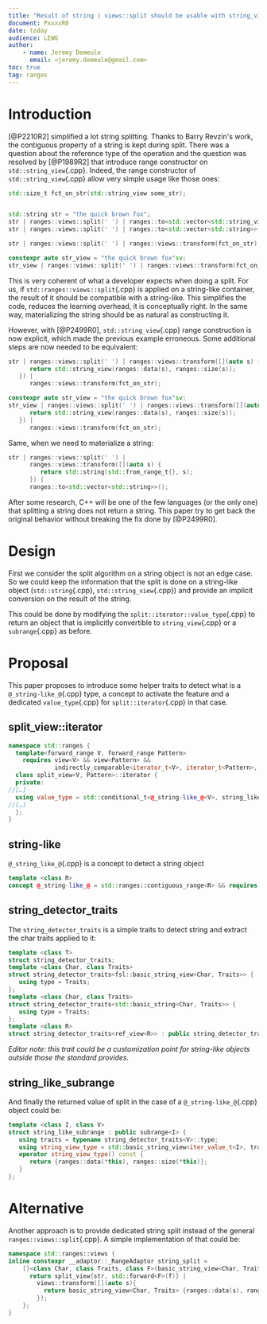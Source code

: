 ```yaml
---
title: "Result of string | views::split should be usable with string_view"
document: PxxxxR0
date: today
audience: LEWG
author:
    - name: Jeremy Demeule
      email: <jeremy.demeule@gmail.com>
toc: true
tag: ranges
---
```


# Introduction

[@P2210R2] simplified a lot string splitting.
Thanks to Barry Revzin's work, the contiguous property of a string is kept during split.
There was a question about the reference type of the operation and the question was resolved by [@P1989R2] that introduce range constructor on `std::string_view`{.cpp}.
Indeed, the range constructor of `std::string_view`{.cpp} allow very simple usage like those ones:

```cpp
std::size_t fct_on_str(std::string_view some_str);


std::string str = "the quick brown fox";
str | ranges::views::split(' ') | ranges::to<std::vector<std::string_view>>();
str | ranges::views::split(' ') | ranges::to<std::vector<std::string>>();

str | ranges::views::split(' ') | ranges::views::transform(fct_on_str);

constexpr auto str_view = "the quick brown fox"sv;
str_view | ranges::views::split(' ') | ranges::views::transform(fct_on_str);
```


This is very coherent of what a developer expects when doing a split.
For us, if `std::ranges::views::split`{.cpp} is applied on a string-like container, the result of it should be compatible with a string-like.
This simplifies the code, reduces the learning overhead, it is conceptually right.
In the same way, materializing the string should be as natural as constructing it.

However, with [@P2499R0], `std::string_view`{.cpp} range construction is now explicit, which made the previous example erroneous. Some additional steps are now needed to be equivalent:

```cpp
str | ranges::views::split(' ') | ranges::views::transform([](auto s) {
      return std::string_view(ranges::data(s), ranges::size(s));
   }) |
      ranges::views::transform(fct_on_str);

constexpr auto str_view = "the quick brown fox"sv;
str_view | ranges::views::split(' ') | ranges::views::transform([](auto s) {
      return std::string_view(ranges::data(s), ranges::size(s));
   }) |
      ranges::views::transform(fct_on_str);
```

Same, when we need to materialize a string:
```cpp
str | ranges::views::split(' ') |
      ranges::views::transform([](auto s) {
         return std::string(std::from_range_t{}, s);
      }) |
      ranges::to<std::vector<std::string>>();
```

After some research, C++ will be one of the few languages (or the only one) that splitting a string does not return a string.
This paper try to get back the original behavior without breaking the fix done by [@P2499R0].

# Design

First we consider the split algorithm on a string object is not an edge case. So we could keep the information that the split is done on a string-like object (`std::string`{.cpp}, `std::string_view`{.cpp}) and provide an implicit conversion on the result of the string.

This could be done by modifying the `split::iterator::value_type`{.cpp} to return an object that is implicitly convertible to `string_view`{.cpp} or a `subrange`{.cpp} as before.

# Proposal
This paper proposes to introduce some helper traits to detect what is a `@_string-like_@`{.cpp} type, a concept to activate the feature and a dedicated `value_type`{.cpp} for `split::iterator`{.cpp} in that case.

## split_view::iterator

```cpp
namespace std::ranges {
  template<forward_range V, forward_range Pattern>
    requires view<V> && view<Pattern> &&
             indirectly_comparable<iterator_t<V>, iterator_t<Pattern>, ranges::equal_to>
  class split_view<V, Pattern>::iterator {
  private:
//[…]
  using value_type = std::conditional_t<@_string-like_@<V>, string_like_subrange<iterator_v<V>, V>, subrange<iterator_v<V>>>
//[…]
  };
}
```

## string-like
`@_string_like_@`{.cpp} is a concept to detect a string object 
```cpp
template <class R>
concept @_string-like_@ = std::ranges::contiguous_range<R> && requires { typename string_detector_traits<R>::type; };
```

## string_detector_traits
The `string_detector_traits` is a simple traits to detect string and extract the char traits applied to it:
```cpp
template <class T>
struct string_detector_traits;
template <class Char, class Traits>
struct string_detector_traits<fsl::basic_string_view<Char, Traits>> {
   using type = Traits;
};
template <class Char, class Traits>
struct string_detector_traits<std::basic_string<Char, Traits>> {
   using type = Traits;
};
template <class R>
struct string_detector_traits<ref_view<R>> : public string_detector_traits<R> {};
```

_Editor note: this trait could be a customization point for string-like objects outside those the standard provides._

## string_like_subrange
And finally the returned value of split in the case of a `@_string-like_@`{.cpp} object could be:
```cpp
template <class I, class V>
struct string_like_subrange : public subrange<I> {
   using traits = typename string_detector_traits<V>::type;
   using string_view_type = std::basic_string_view<iter_value_t<I>, traits>;
   operator string_view_type() const {
      return {ranges::data(*this), ranges::size(*this)};
   }
};
```


# Alternative

Another approach is to provide dedicated string split instead of the general `ranges::views::split`{.cpp}.
A simple implementation of that could be:
```cpp
namespace std::ranges::views {
inline constexpr __adaptor::_RangeAdaptor string_split =
    []<class Char, class Traits, class F>(basic_string_view<Char, Traits> str, F&& f) {
      return split_view{str, std::forward<F>(f)} |
        views::transform([](auto s){
          return basic_string_view<Char, Traits> {ranges::data(s), ranges::size(s)};
        });
    };
}
```
